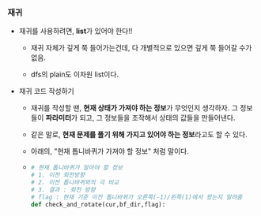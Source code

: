### 재귀

- 재귀를 사용하려면, **list**가 있어야 한다!!

  - 재귀 자체가 깊게 쭉 들어가는건데, 다 개별적으로 있으면 깊게 쭉 들어갈 수가 없음.

  - dfs의 plain도 이차원 list이다.

    

- 재귀 코드 작성하기

  - 재귀를 작성할 땐, **현재 상태가 가져야 하는 정보**가 무엇인지 생각하자. 그 정보들이 **파라미터**가 되고, 그 정보들을 조작해서 상태의 값들을 만들어낸다.
  - 같은 말로, **현재 문제를 풀기 위해 가지고 있어야 하는 정보**라고도 할 수 있다.
  
  
  
  - 아래의, "현재 톱니바퀴가 가져야 할 정보" 처럼 말이다.
  
  - ```python
    # 현재 톱니바퀴가 알아야 할 정보
    # 1. 이전 회전방향
    # 2. 이전 톱니바퀴와의 극 비교
    # 3. 결과 : 회전 방향
    # flag : 현재 기준 이전 톱니바퀴가 오른쪽(-1)/왼쪽(1)에서 왔는지 알려줌
    def check_and_rotate(cur,bf_dir,flag):
    ```

